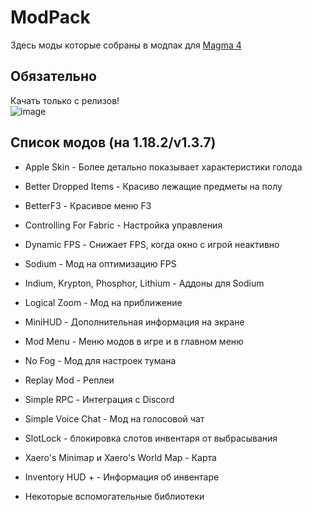 # ModPack

Здесь моды которые собраны в модпак для [Magma 4](https://magma4.ml)

## Обязательно

Качать только с релизов!  
![image](https://user-images.githubusercontent.com/71085027/147647076-c593e928-7949-4e75-a227-49f782a8f08f.png)

## Список модов (на 1.18.2/v1.3.7)

* Apple Skin - Более детально показывает характеристики голода

* Better Dropped Items - Красиво лежащие предметы на полу

* BetterF3 - Красивое меню F3

* Controlling For Fabric - Настройка управления

* Dynamic FPS - Снижает FPS, когда окно с игрой неактивно

* Sodium - Мод на оптимизацию FPS

* Indium, Krypton, Phosphor, Lithium - Аддоны для Sodium

* Logical Zoom - Мод на приближение

* MiniHUD - Дополнительная информация на экране

* Mod Menu - Меню модов в игре и в главном меню

* No Fog - Мод для настроек тумана

* Replay Mod - Реплеи

* Simple RPC - Интеграция с Discord

* Simple Voice Chat - Мод на голосовой чат

* SlotLock - блокировка слотов инвентаря от выбрасывания

* Xaero's Minimap и Xaero's World Map - Карта

* Inventory HUD + - Информация об инвентаре

* Некоторые вспомогательные библиотеки
